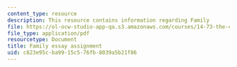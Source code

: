 ```yaml
---
content_type: resource
description: This resource contains information regarding Family
file: https://ol-ocw-studio-app-qa.s3.amazonaws.com/courses/14-73-the-challenge-of-world-poverty-spring-2011/c823e95cba9915c576fb8039a5b21f86_MIT14_73S11_family.pdf
file_type: application/pdf
resourcetype: Document
title: Family essay assignment
uid: c823e95c-ba99-15c5-76fb-8039a5b21f86
---
```

